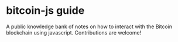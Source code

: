 # bitcoin-js guide

A public knowledge bank of notes on how to interact with the Bitcoin blockchain using javascript. Contributions are welcome!
